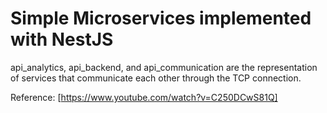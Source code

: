 # Simple Microservices implemented with NestJS

api_analytics, api_backend, and api_communication are the representation of services that communicate each other through the TCP connection.

Reference: [https://www.youtube.com/watch?v=C250DCwS81Q] 
